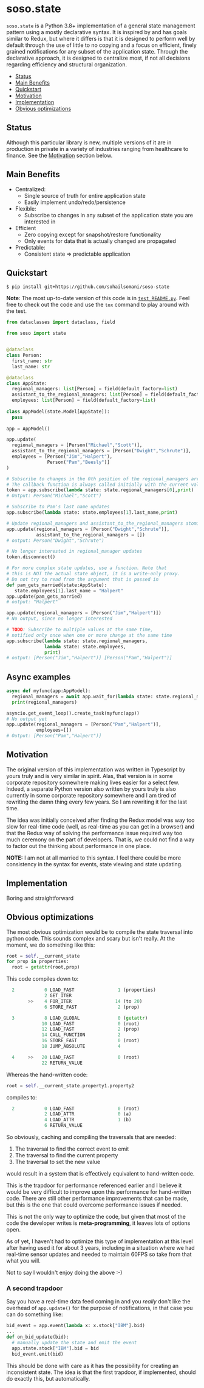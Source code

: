 # soso.state

`soso.state` is a Python 3.8+ implementation of a general state management
pattern using a mostly declarative syntax. It is inspired by and has goals
similar to Redux, but where it differs is that it is designed to perform well by
default through the use of little to no copying and a focus on efficient, finely
grained notifications for any subset of the application state. Through the
declarative approach, it is designed to centralize most, if not all decisions
regarding efficiency and structural organization.

* [Status](#status)
* [Main Benefits](#main-benefits)
* [Quickstart](#quickstart)
* [Motivation](#motivation)
* [Implementation](#implementation)
* [Obvious optimizations](#obvious-optimizations)

## Status

Although this particular library is new, multiple versions of it are 
in production in private in a variety of industries ranging from healthcare
to finance. See the [Motivation](#motivation) section below.

## Main Benefits

* Centralized:
    * Single source of truth for entire application state
    * Easily implement undo/redo/persistence
* Flexible:
    * Subscribe to changes in any subset of the application state you are interested in
* Efficient
    * Zero copying except for snapshot/restore functionality
    * Only events for data that is actually changed are propagated
* Predictable:
    * Consistent state => predictable application

## Quickstart

`$ pip install git+https://github.com/sohailsomani/soso-state`

**Note**: The most up-to-date version of this code is in
[`test_README.py`](tests/test_README.py). Feel free to check out the code and
use the `tox` command to play around with the test.

```python
from dataclasses import dataclass, field

from soso import state


@dataclass
class Person:
  first_name: str
  last_name: str

@dataclass
class AppState:
  regional_managers: list[Person] = field(default_factory=list)
  assistant_to_the_regional_managers: list[Person] = field(default_factory=list)
  employees: list[Person] = field(default_factory=list)
  
class AppModel(state.Model[AppState]):
  pass
  
app = AppModel()

app.update(
  regional_managers = [Person("Michael","Scott")],
  assistant_to_the_regional_managers = [Person("Dwight","Schrute")],
  employees = [Person("Jim","Halpert"),
               Person("Pam","Beesly")] 
)

# Subscribe to changes in the 0th position of the regional_managers array.
# The callback function is always called initially with the current values
token = app.subscribe(lambda state: state.regional_managers[0],print)
# Output: Person("Michael","Scott")

# Subscribe to Pam's last name updates
app.subscribe(lambda state: state.employees[1].last_name,print)

# Update regional_managers and assistant_to_the_regional_managers atomically
app.update(regional_managers = [Person("Dwight","Schrute")],
           assistant_to_the_regional_managers = [])
# output: Person("Dwight","Schrute")

# No longer interested in regional_manager updates
token.disconnect()

# For more complex state updates, use a function. Note that
# this is NOT the actual state object, it is a write-only proxy.
# Do not try to read from the argument that is passed in
def pam_gets_married(state:AppState):
   state.employees[1].last_name = "Halpert"
app.update(pam_gets_married)
# output: "Halpert"

app.update(regional_managers = [Person("Jim","Halpert")])
# No output, since no longer interested

# TODO: Subscribe to multiple values at the same time, 
# notified only once when one or more change at the same time
app.subscribe(lambda state: state.regional_managers,
              lambda state: state.employees,
              print)
# output: [Person("Jim","Halpert")] [Person("Pam","Halpert")]
```

## Async examples

```python
async def myfunc(app:AppModel):
  regional_managers = await app.wait_for(lambda state: state.regional_managers)
  print(regional_managers)

asyncio.get_event_loop().create_task(myfunc(app))
# No output yet
app.update(regional_managers = [Person("Pam","Halpert")],
           employees=[])
# Output: [Person("Pam","Halpert")]
```

## Motivation

The original version of this implementation was written in Typescript by yours
truly and is very similar in spirit. Alas, that version is in some corporate
repository somewhere making lives easier for a select few. Indeed, a separate
Python version also written by yours truly is also currently in some corporate
repository somewhere and I am tired of rewriting the damn thing every few years.
So I am rewriting it for the last time.

The idea was initially conceived after finding the Redux model was way too slow
for real-time code (well, as real-time as you can get in a browser) and that the
Redux way of solving the performance issue required way too much ceremony on the
part of developers. That is, we could not find a way to factor out the thinking
about performance in one place.

**NOTE:** I am not at all married to this syntax. I feel there could be more
consistency in the syntax for events, state viewing and state updating.

## Implementation

Boring and straightforward

## Obvious optimizations

The most obvious optimization would be to compile the state traversal into
python code. This sounds complex and scary but isn't really. At the moment, we
do something like this:

```python
root = self.__current_state
for prop in properties:
  root = getattr(root,prop)
```

This code compiles down to:

```python
  2           0 LOAD_FAST                1 (properties)
              2 GET_ITER
        >>    4 FOR_ITER                14 (to 20)
              6 STORE_FAST               2 (prop)

  3           8 LOAD_GLOBAL              0 (getattr)
             10 LOAD_FAST                0 (root)
             12 LOAD_FAST                2 (prop)
             14 CALL_FUNCTION            2
             16 STORE_FAST               0 (root)
             18 JUMP_ABSOLUTE            4

  4     >>   20 LOAD_FAST                0 (root)
             22 RETURN_VALUE
```

Whereas the hand-written code:

```python
root = self.__current_state.property1.property2
```

compiles to:

```python
  2           0 LOAD_FAST                0 (root)
              2 LOAD_ATTR                0 (a)
              4 LOAD_ATTR                1 (b)
              6 RETURN_VALUE
```

So obviously, caching and compiling the traversals that are needed:

1. The traversal to find the correct event to emit
2. The traversal to find the current property
3. The traversal to set the new value

would result in a system that is effectively equivalent to hand-written code.

This is the trapdoor for performance referenced earlier and I believe it would
be very difficult to improve upon this performance for hand-written code. There
are still other performance improvements that can be made, but this is the one
that could overcome performance issues if needed.

This is not the only way to optimize the code, but given that most of the code
the developer writes is **meta-programming**, it leaves lots of options open.

As of yet, I haven't had to optimize this type of implementation at this level
after having used it for about 3 years, including in a situation where we had
real-time sensor updates and needed to maintain 60FPS so take from that what you
will.

Not to say I wouldn't enjoy doing the above :-)

### A second trapdoor

Say you have a real-time data feed coming in and you _really_ don't like the
overhead of `app.update()` for the purpose of notifications, in that case you
can do something like:

```python
bid_event = app.event(lambda x: x.stock["IBM"].bid)
...
def on_bid_update(bid):
  # manually update the state and emit the event
  app.state.stock["IBM"].bid = bid
  bid_event.emit(bid)
```

This should be done with care as it has the possibility for creating an
inconsistent state. The idea is that the first trapdoor, if implemented, should
do exactly this, but automatically.
